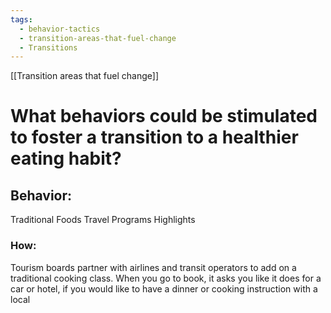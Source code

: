 ```yaml
---
tags:
  - behavior-tactics
  - transition-areas-that-fuel-change
  - Transitions
---
```

[[Transition areas that fuel change]]

# **What behaviors could be stimulated to foster a transition to a healthier eating habit?**


## Behavior:
Traditional Foods Travel Programs Highlights 


### How:
Tourism boards partner with airlines and transit operators to add on a traditional cooking class. When you go to book, it asks you like it does for a car or hotel, if you would like to have a dinner or cooking instruction with a local  
